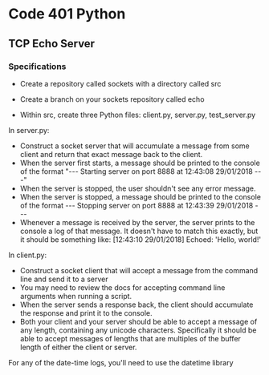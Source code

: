 # Code 401 Python 

## TCP Echo Server

### Specifications
* Create a repository called sockets with a directory called src

* Create a branch on your sockets repository called echo

* Within src, create three Python files: client.py, server.py, test_server.py

In server.py:

* Construct a socket server that will accumulate a message from some client and return that exact message back to the client.
* When the server first starts, a message should be printed to the console of the format "--- Starting server on port 8888 at 12:43:08 29/01/2018 ---"
* When the server is stopped, the user shouldn't see any error message.
* When the server is stopped, a message should be printed to the console of the format --- Stopping server on port 8888 at 12:43:39 29/01/2018 ---
* Whenever a message is received by the server, the server prints to the console a log of that message. It doesn't have to match this exactly, but it should be something like: [12:43:10 29/01/2018] Echoed: 'Hello, world!'

In client.py:

* Construct a socket client that will accept a message from the command line and send it to a server
* You may need to review the docs for accepting command line arguments when running a script.
* When the server sends a response back, the client should accumulate the response and print it to the console.
* Both your client and your server should be able to accept a message of any length, containing any unicode characters. Specifically it should be able to accept messages of lengths that are multiples of the buffer length of either the client or server.

For any of the date-time logs, you'll need to use the datetime library